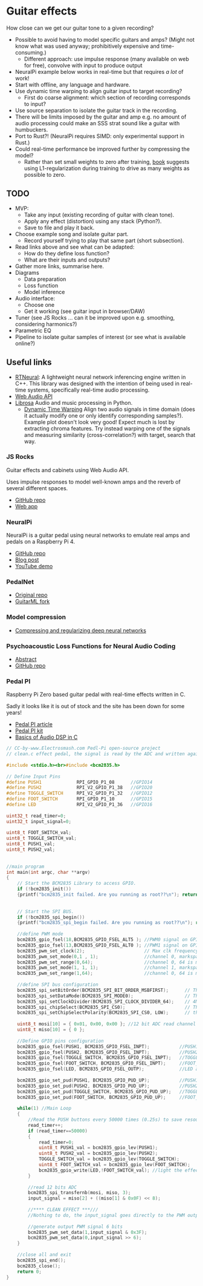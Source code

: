 # Guitar effects

How close can we get our guitar tone to a given recording?

* Possible to avoid having to model specific guitars and amps? (Might not know what was used anyway; prohibitively expensive and time-consuming.)
    * Different approach: use impulse response (many available on web for free), convolve with input to produce output
* NeuralPi example below works in real-time but that requires _a lot_ of work!
* Start with offline, any language and hardware.
* Use dynamic time warping to align guitar input to target recording?
    * First do coarse alignment: which section of recording corresponds to input?
* Use source separation to isolate the guitar track in the recording.
* There will be limits imposed by the guitar and amp e.g. no amount of audio processing could make an SSS strat sound like a guitar with humbuckers.
* Port to Rust?! (NeuralPi requires SIMD: only experimental support in Rust.)
* Could real-time performance be improved further by compressing the model?
    * Rather than set small weights to zero after training, [book](https://www.oreilly.com/library/view/hands-on-machine-learning/9781492032632/) suggests using L1-regularization during training to drive as many weights as possible to zero.


## TODO

* MVP:
    * Take any input (existing recording of guitar with clean tone).
    * Apply any effect (distortion) using any stack (Python?).
    * Save to file and play it back.
* Choose example song and isolate guitar part.
    * Record yourself trying to play that same part (short subsection).
* Read links above and see what can be adapted:
    * How do they define loss function?
    * What are their inputs and outputs?
* Gather more links, summarise here.
* Diagrams
    * Data preparation
    * Loss function
    * Model inference
* Audio interface:
    * Choose one
    * Get it working (see guitar input in browser/DAW)
* Tuner (see JS Rocks ... can it be improved upon e.g. smoothing, considering harmonics?)
* Parametric EQ
* Pipeline to isolate guitar samples of interest (or see what is available online?)

## Useful links

* [RTNeural](https://github.com/jatinchowdhury18/RTNeural): A lightweight neural network inferencing engine written in C++. This library was designed with the intention of being used in real-time systems, specifically real-time audio processing.
* [Web Audio API](https://developer.mozilla.org/en-US/docs/Web/API/Web_Audio_API)
* [Librosa](https://librosa.org/) Audio and music processing in Python.
    * [Dynamic Time Warping](https://librosa.org/librosa_gallery/auto_examples/plot_music_sync.html) Align two audio signals in time domain (does it actually modify one or only identify corresponding samples?). Example plot doesn't look very good! Expect much is lost by extracting chroma features. Try instead warping one of the signals and measuring similarity (cross-correlation?) with target, search that way.

### JS Rocks

Guitar effects and cabinets using Web Audio API.

Uses impulse responses to model well-known amps and the reverb of several different spaces.

* [GitHub repo](https://github.com/vitaliy-bobrov/js-rocks)
* [Web app](https://js-rocks.web.app/stage)

### NeuralPi

NeuralPi is a guitar pedal using neural networks to emulate real amps and pedals on a Raspberry Pi 4.

* [GitHub repo](https://github.com/GuitarML/NeuralPi)
* [Blog post](https://towardsdatascience.com/neural-networks-for-real-time-audio-raspberry-pi-guitar-pedal-bded4b6b7f31)
* [YouTube demo](https://www.youtube.com/watch?v=_3zFD6h6Wrc)

### PedalNet

* [Original repo](https://github.com/teddykoker/pedalnet)
* [GuitarML fork](https://github.com/GuitarML/PedalNetRT)

### Model compression

* [Compressing and regularizing deep neural networks](https://www.oreilly.com/content/compressing-and-regularizing-deep-neural-networks/)

### Psychoacoustic Loss Functions for Neural Audio Coding

* [Abstract](https://saige.sice.indiana.edu/research-projects/pam-nac/#:~:text=The%20loss%20between%20the%20two,subjective%20and%20difficult%20to%20quantify.)
* [GitHub repo](https://github.com/cocosci/pam-nac)

### Pedal PI

Raspberry Pi Zero based guitar pedal with real-time effects written in C.

Sadly it looks like it is out of stock and the site has been down for some years!

* [Pedal PI article](https://www.electrosmash.com/pedal-pi)
* [Pedal PI kit](https://www.electrosmash.com/shop/product/pedal-pi-kit/)
* [Basics of Audio DSP in C](https://www.electrosmash.com/forum/pedal-pi/207-basics-of-audio-dsp-in-c-for-rapsberry-pi-zero?lang=en)

```C
// CC-by-www.Electrosmash.com Pedl-Pi open-source project
// clean.c effect pedal, the signal is read by the ADC and written again using 2 PWM signals. 
  
#include <stdio.h><br>#include <bcm2835.h> 
 
// Define Input Pins
#define PUSH1             RPI_GPIO_P1_08      //GPIO14
#define PUSH2             RPI_V2_GPIO_P1_38   //GPIO20 
#define TOGGLE_SWITCH     RPI_V2_GPIO_P1_32   //GPIO12
#define FOOT_SWITCH       RPI_GPIO_P1_10      //GPIO15
#define LED               RPI_V2_GPIO_P1_36   //GPIO16
 
uint32_t read_timer=0;
uint32_t input_signal=0;
  
uint8_t FOOT_SWITCH_val;
uint8_t TOGGLE_SWITCH_val;
uint8_t PUSH1_val;
uint8_t PUSH2_val;
  
 
//main program 
int main(int argc, char **argv)
{
    // Start the BCM2835 Library to access GPIO.
    if (!bcm2835_init())
    {printf("bcm2835_init failed. Are you running as root??\n"); return 1;}
 
 
    // Start the SPI BUS.
    if (!bcm2835_spi_begin())
    {printf("bcm2835_spi_begin failed. Are you running as root??\n"); return 1;}
  
    //define PWM mode   
    bcm2835_gpio_fsel(18,BCM2835_GPIO_FSEL_ALT5 ); //PWM0 signal on GPIO18    
    bcm2835_gpio_fsel(13,BCM2835_GPIO_FSEL_ALT0 ); //PWM1 signal on GPIO13    
    bcm2835_pwm_set_clock(2);                      // Max clk frequency (19.2MHz/2 = 9.6MHz)
    bcm2835_pwm_set_mode(0,1 , 1);                 //channel 0, markspace mode, PWM enabled. 
    bcm2835_pwm_set_range(0,64);                   //channel 0, 64 is max range (6bits): 9.6MHz/64=150KHz PWM freq.
    bcm2835_pwm_set_mode(1, 1, 1);                 //channel 1, markspace mode, PWM enabled.
    bcm2835_pwm_set_range(1,64);                   //channel 0, 64 is max range (6bits): 9.6MHz/64=150KHz PWM freq.
  
    //define SPI bus configuration
    bcm2835_spi_setBitOrder(BCM2835_SPI_BIT_ORDER_MSBFIRST);      // The default
    bcm2835_spi_setDataMode(BCM2835_SPI_MODE0);                   // The default
    bcm2835_spi_setClockDivider(BCM2835_SPI_CLOCK_DIVIDER_64);    // 4MHz clock with _64 
    bcm2835_spi_chipSelect(BCM2835_SPI_CS0);                      // The default
    bcm2835_spi_setChipSelectPolarity(BCM2835_SPI_CS0, LOW);      // the default
  
    uint8_t mosi[10] = { 0x01, 0x00, 0x00 }; //12 bit ADC read channel 0. 
    uint8_t miso[10] = { 0 };
  
    //Define GPIO pins configuration
    bcm2835_gpio_fsel(PUSH1, BCM2835_GPIO_FSEL_INPT);           //PUSH1 button as input
    bcm2835_gpio_fsel(PUSH2, BCM2835_GPIO_FSEL_INPT);           //PUSH2 button as input
    bcm2835_gpio_fsel(TOGGLE_SWITCH, BCM2835_GPIO_FSEL_INPT);   //TOGGLE_SWITCH as input
    bcm2835_gpio_fsel(FOOT_SWITCH, BCM2835_GPIO_FSEL_INPT);     //FOOT_SWITCH as input
    bcm2835_gpio_fsel(LED, BCM2835_GPIO_FSEL_OUTP);             //LED as output
  
    bcm2835_gpio_set_pud(PUSH1, BCM2835_GPIO_PUD_UP);           //PUSH1 pull-up enabled   
    bcm2835_gpio_set_pud(PUSH2, BCM2835_GPIO_PUD_UP);           //PUSH2 pull-up enabled 
    bcm2835_gpio_set_pud(TOGGLE_SWITCH, BCM2835_GPIO_PUD_UP);   //TOGGLE_SWITCH pull-up enabled 
    bcm2835_gpio_set_pud(FOOT_SWITCH, BCM2835_GPIO_PUD_UP);     //FOOT_SWITCH pull-up enabled 
  
    while(1) //Main Loop
    {
        //Read the PUSH buttons every 50000 times (0.25s) to save resources.
        read_timer++;
        if (read_timer==50000)
        {
            read_timer=0;
            uint8_t PUSH1_val = bcm2835_gpio_lev(PUSH1);
            uint8_t PUSH2_val = bcm2835_gpio_lev(PUSH2);
            TOGGLE_SWITCH_val = bcm2835_gpio_lev(TOGGLE_SWITCH);
            uint8_t FOOT_SWITCH_val = bcm2835_gpio_lev(FOOT_SWITCH);
            bcm2835_gpio_write(LED,!FOOT_SWITCH_val); //light the effect when the footswitch is activated.
        }
    
        //read 12 bits ADC
        bcm2835_spi_transfernb(mosi, miso, 3);
        input_signal = miso[2] + ((miso[1] & 0x0F) << 8); 
    
        //**** CLEAN EFFECT ***///
        //Nothing to do, the input_signal goes directly to the PWM output.
    
        //generate output PWM signal 6 bits
        bcm2835_pwm_set_data(1,input_signal & 0x3F);
        bcm2835_pwm_set_data(0,input_signal >> 6);
    }
  
    //close all and exit
    bcm2835_spi_end();
    bcm2835_close();
    return 0;
}
```
